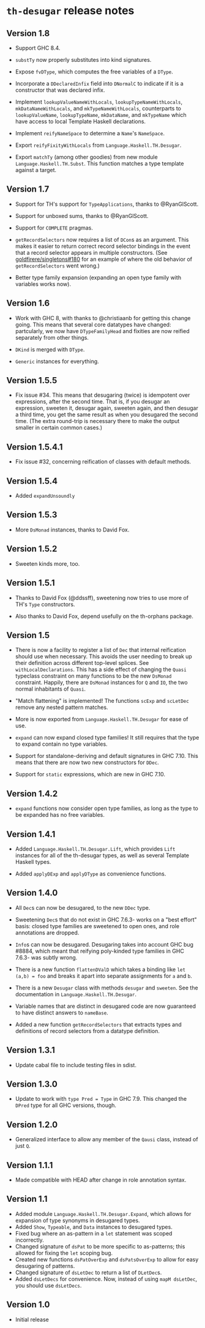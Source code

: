 `th-desugar` release notes
==========================

Version 1.8
-----------
* Support GHC 8.4.

* `substTy` now properly substitutes into kind signatures.

* Expose `fvDType`, which computes the free variables of a `DType`.

* Incorporate a `DDeclaredInfix` field into `DNormalC` to indicate if it is
  a constructor that was declared infix.

* Implement `lookupValueNameWithLocals`, `lookupTypeNameWithLocals`,
  `mkDataNameWithLocals`, and `mkTypeNameWithLocals`, counterparts to
  `lookupValueName`, `lookupTypeName`, `mkDataName`, and `mkTypeName` which
  have access to local Template Haskell declarations.

* Implement `reifyNameSpace` to determine a `Name`'s `NameSpace`.

* Export `reifyFixityWithLocals` from `Language.Haskell.TH.Desugar`.

* Export `matchTy` (among other goodies) from new module `Language.Haskell.TH.Subst`.
  This function matches a type template against a target.

Version 1.7
-----------
* Support for TH's support for `TypeApplications`, thanks to @RyanGlScott.

* Support for unboxed sums, thanks to @RyanGlScott.

* Support for `COMPLETE` pragmas.

* `getRecordSelectors` now requires a list of `DCon`s as an argument. This
  makes it easier to return correct record selector bindings in the event that
  a record selector appears in multiple constructors. (See
  [goldfirere/singletons#180](https://github.com/goldfirere/singletons/issues/180)
  for an example of where the old behavior of `getRecordSelectors` went wrong.)

* Better type family expansion (expanding an open type family with variables works now).

Version 1.6
-----------
* Work with GHC 8, with thanks to @christiaanb for getting this change going.
  This means that several core datatypes have changed: partcularly, we now have
  `DTypeFamilyHead` and fixities are now reified separately from other things.

* `DKind` is merged with `DType`.

* `Generic` instances for everything.

Version 1.5.5
-------------

* Fix issue #34. This means that desugaring (twice) is idempotent over
expressions, after the second time. That is, if you desugar an expression,
sweeten it, desugar again, sweeten again, and then desugar a third time, you
get the same result as when you desugared the second time. (The extra
round-trip is necessary there to make the output smaller in certain common
cases.)

Version 1.5.4.1
---------------
* Fix issue #32, concerning reification of classes with default methods.

Version 1.5.4
-------------
* Added `expandUnsoundly`

Version 1.5.3
-------------
* More `DsMonad` instances, thanks to David Fox.

Version 1.5.2
-------------
* Sweeten kinds more, too.

Version 1.5.1
-------------
* Thanks to David Fox (@ddssff), sweetening now tries to use more of TH's `Type`
constructors.

* Also thanks to David Fox, depend usefully on the th-orphans package.

Version 1.5
-----------
* There is now a facility to register a list of `Dec` that internal reification
  should use when necessary. This avoids the user needing to break up their
  definition across different top-level splices. See `withLocalDeclarations`.
  This has a side effect of changing the `Quasi` typeclass constraint on many
  functions to be the new `DsMonad` constraint. Happily, there are `DsMonad`
  instances for `Q` and `IO`, the two normal inhabitants of `Quasi`.

* "Match flattening" is implemented! The functions `scExp` and `scLetDec` remove
  any nested pattern matches.

* More is now exported from `Language.Haskell.TH.Desugar` for ease of use.

* `expand` can now expand closed type families! It still requires that the
  type to expand contain no type variables.

* Support for standalone-deriving and default signatures in GHC 7.10.
  This means that there are now two new constructors for `DDec`.

* Support for `static` expressions, which are new in GHC 7.10.

Version 1.4.2
-------------
* `expand` functions now consider open type families, as long as the type
   to be expanded has no free variables.

Version 1.4.1
-------------
* Added `Language.Haskell.TH.Desugar.Lift`, which provides `Lift` instances
for all of the th-desugar types, as well as several Template Haskell types.

* Added `applyDExp` and `applyDType` as convenience functions.

Version 1.4.0
-------------
* All `Dec`s can now be desugared, to the new `DDec` type.

* Sweetening `Dec`s that do not exist in GHC 7.6.3- works on a "best effort" basis:
closed type families are sweetened to open ones, and role annotations are dropped.

* `Info`s can now be desugared. Desugaring takes into account GHC bug #8884, which
meant that reifying poly-kinded type families in GHC 7.6.3- was subtly wrong.

* There is a new function `flattenDValD` which takes a binding like
  `let (a,b) = foo` and breaks it apart into separate assignments for `a` and `b`.

* There is a new `Desugar` class with methods `desugar` and `sweeten`. See
the documentation in `Language.Haskell.TH.Desugar`.

* Variable names that are distinct in desugared code are now guaranteed to
have distinct answers to `nameBase`.

* Added a new function `getRecordSelectors` that extracts types and definitions
of record selectors from a datatype definition.

Version 1.3.1
-------------
* Update cabal file to include testing files in sdist.

Version 1.3.0
-------------
* Update to work with `type Pred = Type` in GHC 7.9. This changed the
`DPred` type for all GHC versions, though.

Version 1.2.0
-------------
* Generalized interface to allow any member of the `Qausi` class, instead of
  just `Q`.

Version 1.1.1
-------------
* Made compatible with HEAD after change in role annotation syntax.

Version 1.1
-----------
* Added module `Language.Haskell.TH.Desugar.Expand`, which allows for expansion
  of type synonyms in desugared types.
* Added `Show`, `Typeable`, and `Data` instances to desugared types.
* Fixed bug where an as-pattern in a `let` statement was scoped incorrectly.
* Changed signature of `dsPat` to be more specific to as-patterns; this allowed
  for fixing the `let` scoping bug.
* Created new functions `dsPatOverExp` and `dsPatsOverExp` to allow for easy
  desugaring of patterns.
* Changed signature of `dsLetDec` to return a list of `DLetDec`s.
* Added `dsLetDecs` for convenience. Now, instead
  of using `mapM dsLetDec`, you should use `dsLetDecs`.

Version 1.0
-----------

* Initial release
